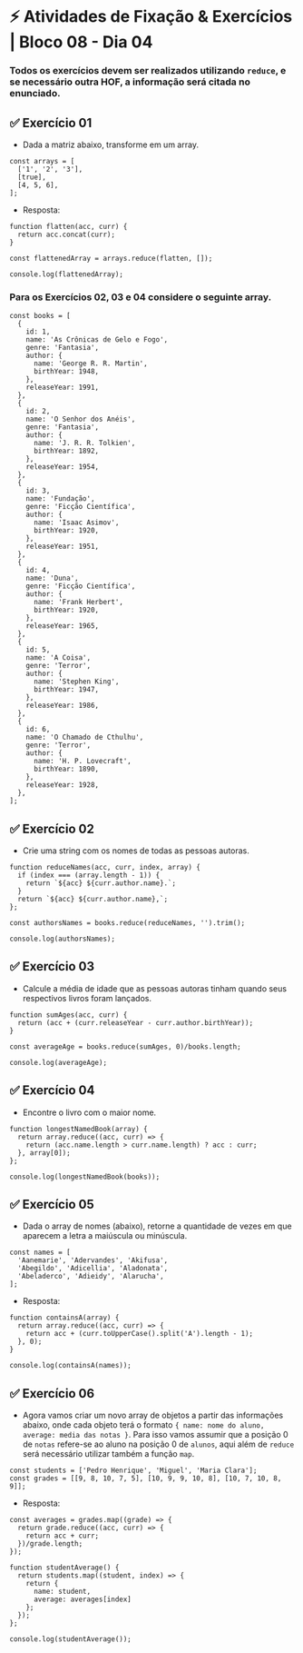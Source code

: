 # &#9889; Atividades de Fixação & Exercícios | Bloco 08 - Dia 04

### Todos os exercícios devem ser realizados utilizando `reduce`, e se necessário outra HOF, a informação será citada no enunciado.

## &#9989; Exercício 01
- Dada a matriz abaixo, transforme em um array.
```
const arrays = [
  ['1', '2', '3'],
  [true],
  [4, 5, 6],
];

```
- Resposta:
```
function flatten(acc, curr) {
  return acc.concat(curr);
}

const flattenedArray = arrays.reduce(flatten, []);

console.log(flattenedArray);
```

### Para os Exercícios 02, 03 e 04 considere o seguinte array.
```
const books = [
  {
    id: 1,
    name: 'As Crônicas de Gelo e Fogo',
    genre: 'Fantasia',
    author: {
      name: 'George R. R. Martin',
      birthYear: 1948,
    },
    releaseYear: 1991,
  },
  {
    id: 2,
    name: 'O Senhor dos Anéis',
    genre: 'Fantasia',
    author: {
      name: 'J. R. R. Tolkien',
      birthYear: 1892,
    },
    releaseYear: 1954,
  },
  {
    id: 3,
    name: 'Fundação',
    genre: 'Ficção Científica',
    author: {
      name: 'Isaac Asimov',
      birthYear: 1920,
    },
    releaseYear: 1951,
  },
  {
    id: 4,
    name: 'Duna',
    genre: 'Ficção Científica',
    author: {
      name: 'Frank Herbert',
      birthYear: 1920,
    },
    releaseYear: 1965,
  },
  {
    id: 5,
    name: 'A Coisa',
    genre: 'Terror',
    author: {
      name: 'Stephen King',
      birthYear: 1947,
    },
    releaseYear: 1986,
  },
  {
    id: 6,
    name: 'O Chamado de Cthulhu',
    genre: 'Terror',
    author: {
      name: 'H. P. Lovecraft',
      birthYear: 1890,
    },
    releaseYear: 1928,
  },
];
```


## &#9989; Exercício 02
- Crie uma string com os nomes de todas as pessoas autoras.
```
function reduceNames(acc, curr, index, array) {
  if (index === (array.length - 1)) {
    return `${acc} ${curr.author.name}.`;
  }
  return `${acc} ${curr.author.name},`;
};

const authorsNames = books.reduce(reduceNames, '').trim();

console.log(authorsNames);
```

## &#9989; Exercício 03
- Calcule a média de idade que as pessoas autoras tinham quando seus respectivos livros foram lançados.
```
function sumAges(acc, curr) {
  return (acc + (curr.releaseYear - curr.author.birthYear));
} 

const averageAge = books.reduce(sumAges, 0)/books.length;

console.log(averageAge);
```

## &#9989; Exercício 04
- Encontre o livro com o maior nome.
```
function longestNamedBook(array) {
  return array.reduce((acc, curr) => {
    return (acc.name.length > curr.name.length) ? acc : curr;
  }, array[0]);
};

console.log(longestNamedBook(books));
```

## &#9989; Exercício 05
- Dada o array de nomes (abaixo), retorne a quantidade de vezes em que aparecem a letra a maiúscula ou minúscula.
```
const names = [
  'Aanemarie', 'Adervandes', 'Akifusa',
  'Abegildo', 'Adicellia', 'Aladonata',
  'Abeladerco', 'Adieidy', 'Alarucha',
];
```
- Resposta:
```
function containsA(array) {
  return array.reduce((acc, curr) => {
    return acc + (curr.toUpperCase().split('A').length - 1);
  }, 0);
}

console.log(containsA(names));
```

## &#9989; Exercício 06
- Agora vamos criar um novo array de objetos a partir das informações abaixo, onde cada objeto terá o formato `{ name: nome do aluno, average: media das notas }`. Para isso vamos assumir que a posição 0 de `notas` refere-se ao aluno na posição 0 de `alunos`, aqui além de `reduce` será necessário utilizar também a função `map`.
```
const students = ['Pedro Henrique', 'Miguel', 'Maria Clara'];
const grades = [[9, 8, 10, 7, 5], [10, 9, 9, 10, 8], [10, 7, 10, 8, 9]];
```
- Resposta:
```
const averages = grades.map((grade) => {
  return grade.reduce((acc, curr) => {
    return acc + curr;
  })/grade.length;
});

function studentAverage() {
  return students.map((student, index) => {
    return {
      name: student,
      average: averages[index]
    };
  });
};

console.log(studentAverage());
```
